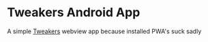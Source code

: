 # Tweakers Android App
A simple [Tweakers](https://tweakers.net/) webview app because installed PWA's suck sadly
